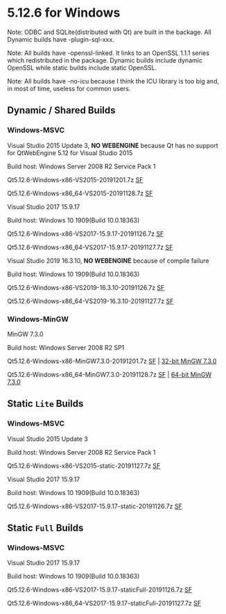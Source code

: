 # 5.12.6 for Windows

Note: ODBC and SQLite(distributed with Qt) are built in the backage. All Dynamic builds have -plugin-sql-xxx.

Note: All builds have -openssl-linked. It links to an OpenSSL 1.1.1 series which redistributed in the package. Dynamic builds include dynamic OpenSSL while static builds include static OpenSSL.

Note: All builds have -no-icu because I think the ICU library is too big and, in most of time, useless for common users.

## Dynamic / Shared Builds

### Windows-MSVC

Visual Studio 2015 Update 3, __NO WEBENGINE__ because Qt has no support for QtWebEngine 5.12 for Visual Studio 2015

Build host: Windows Server 2008 R2 Service Pack 1

Qt5.12.6-Windows-x86-VS2015-20191201.7z [SF](https://sourceforge.net/projects/fsu0413-qtbuilds/files/Qt5.12/Windows-x86/Qt5.12.6-Windows-x86-VS2015-20191201.7z)

Qt5.12.6-Windows-x86_64-VS2015-20191128.7z [SF](https://sourceforge.net/projects/fsu0413-qtbuilds/files/Qt5.12/Windows-x86_64/Qt5.12.6-Windows-x86_64-VS2015-20191128.7z)

Visual Studio 2017 15.9.17

Build host: Windows 10 1909(Build 10.0.18363)

Qt5.12.6-Windows-x86-VS2017-15.9.17-20191126.7z [SF](https://sourceforge.net/projects/fsu0413-qtbuilds/files/Qt5.12/Windows-x86/Qt5.12.6-Windows-x86-VS2017-15.9.17-20191126.7z)

Qt5.12.6-Windows-x86_64-VS2017-15.9.17-20191127.7z [SF](https://sourceforge.net/projects/fsu0413-qtbuilds/files/Qt5.12/Windows-x86_64/Qt5.12.6-Windows-x86_64-VS2017-15.9.17-20191127.7z)

Visual Studio 2019 16.3.10, __NO WEBENGINE__ because of compile failure

Build host: Windows 10 1909(Build 10.0.18363)

Qt5.12.6-Windows-x86-VS2019-16.3.10-20191126.7z [SF](https://sourceforge.net/projects/fsu0413-qtbuilds/files/Qt5.12/Windows-x86/Qt5.12.6-Windows-x86-VS2019-16.3.10-20191126.7z)

Qt5.12.6-Windows-x86_64-VS2019-16.3.10-20191127.7z [SF](https://sourceforge.net/projects/fsu0413-qtbuilds/files/Qt5.12/Windows-x86_64/Qt5.12.6-Windows-x86_64-VS2019-16.3.10-20191127.7z)

### Windows-MinGW

MinGW 7.3.0

Build host: Windows Server 2008 R2 SP1

Qt5.12.6-Windows-x86-MinGW7.3.0-20191201.7z [SF](https://sourceforge.net/projects/fsu0413-qtbuilds/files/Qt5.12/Windows-x86/Qt5.12.6-Windows-x86-MinGW7.3.0-20191201.7z) | [32-bit MinGW 7.3.0](https://sourceforge.net/projects/mingw-w64/files/Toolchains%20targetting%20Win32/Personal%20Builds/mingw-builds/7.3.0/threads-posix/dwarf/i686-7.3.0-release-posix-dwarf-rt_v5-rev0.7z)

Qt5.12.6-Windows-x86_64-MinGW7.3.0-20191128.7z [SF](https://sourceforge.net/projects/fsu0413-qtbuilds/files/Qt5.12/Windows-x86_64/Qt5.12.6-Windows-x86_64-MinGW7.3.0-20191128.7z) | [64-bit MinGW 7.3.0](https://sourceforge.net/projects/mingw-w64/files/Toolchains%20targetting%20Win64/Personal%20Builds/mingw-builds/7.3.0/threads-posix/seh/x86_64-7.3.0-release-posix-seh-rt_v5-rev0.7z)

## Static `Lite` Builds

### Windows-MSVC

Visual Studio 2015 Update 3

Build host: Windows Server 2008 R2 Service Pack 1

Qt5.12.6-Windows-x86-VS2015-static-20191127.7z [SF](https://sourceforge.net/projects/fsu0413-qtbuilds/files/Qt5.12/Windows-x86/Qt5.12.6-Windows-x86-VS2015-static-20191127.7z)

Visual Studio 2017 15.9.17

Build host: Windows 10 1909(Build 10.0.18363)

Qt5.12.6-Windows-x86-VS2017-15.9.17-static-20191126.7z [SF](https://sourceforge.net/projects/fsu0413-qtbuilds/files/Qt5.12/Windows-x86/Qt5.12.6-Windows-x86-VS2017-15.9.17-static-20191126.7z)

## Static `Full` Builds

### Windows-MSVC

Visual Studio 2017 15.9.17

Build host: Windows 10 1909(Build 10.0.18363)

Qt5.12.6-Windows-x86-VS2017-15.9.17-staticFull-20191126.7z [SF](https://sourceforge.net/projects/fsu0413-qtbuilds/files/Qt5.12/Windows-x86/Qt5.12.6-Windows-x86-VS2017-15.9.17-staticFull-20191126.7z)

Qt5.12.6-Windows-x86_64-VS2017-15.9.17-staticFull-20191127.7z [SF](https://sourceforge.net/projects/fsu0413-qtbuilds/files/Qt5.12/Windows-x86_64/Qt5.12.6-Windows-x86_64-VS2017-15.9.17-staticFull-20191127.7z)
